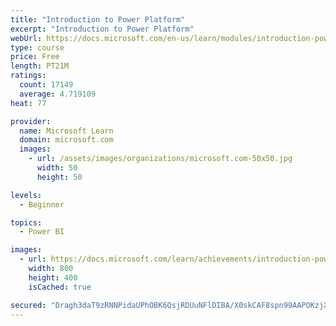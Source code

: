 ```yaml
---
title: "Introduction to Power Platform"
excerpt: "Introduction to Power Platform"
webUrl: https://docs.microsoft.com/en-us/learn/modules/introduction-power-platform/
type: course
price: Free
length: PT21M
ratings:
  count: 17149
  average: 4.719109
heat: 77

provider:
  name: Microsoft Learn
  domain: microsoft.com
  images:
    - url: /assets/images/organizations/microsoft.com-50x50.jpg
      width: 50
      height: 50

levels:
  - Beginner

topics:
  - Power BI

images:
  - url: https://docs.microsoft.com/learn/achievements/introduction-power-platform-social.png
    width: 800
    height: 400
    isCached: true

secured: "Dragh3daT9zRNNPidaUPhOBK6QsjRDUuNFlDIBA/X0skCAF8spn99AAPOKzjXixMwihL3NGbAT7AMxqQV0xw+rMNTQR1x/VcvB7Ofw0dG2vKwml/KimBemyw8QIBpfToGnw5ItUOIfoBZkgj7Owdxk2Cez2FszUHhfn7ecENOavg4ep1THD9uMKjod6RKF4vzP7+9Pq3aNSoKM72dixACJMjm5Txcy4VN1A5KXJJfAeu9dTuxqEDXWWr3L2Q+q9flS927jMzfbo2WCxmnGw4A/PoqVElWX4yYk4dPM+v0ago7lKMIo4Q62sSo8lNRRc8pbh04fg97129LouUWSK7aRMVpno87GuKtpNST5mnIQ/ROPdnc231NMafupCryWpkXPCi7w1TY9q64CmlmMFnY4bS8T9D2pqylLcPtdnylcqJsRYoa2O4X3r8keIhdJDz;R0WftBbTDYh/gpq9azGifQ=="
---
```


